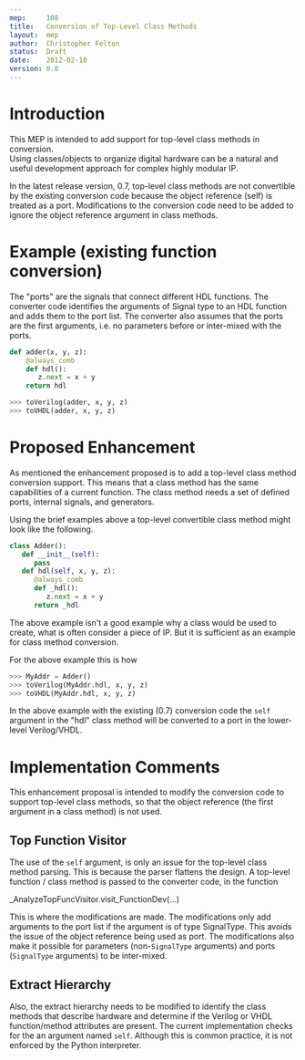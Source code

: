 ```yaml
---
mep:     108
title:   Conversion of Top-Level Class Methods
layout:  mep
author:  Christopher Felton
status:  Draft
date:    2012-02-10
version: 0.8
---
```


Introduction
============
This MEP is intended to add support for top-level class methods in conversion.  
Using classes/objects to organize digital hardware can be a natural
and useful development approach for complex highly modular IP.  

In the latest release version, 0.7, top-level class methods are not convertible
by the existing conversion code because the object reference (self) is treated
as a port.  Modifications to the conversion code need to be added
to ignore the object reference argument in class methods.

Example (existing function conversion)
======================================
The "ports" are the signals that connect different HDL functions.
The converter code identifies the arguments of Signal type to an 
HDL function and adds them to the port list.  The
converter also assumes that the ports are the first arguments, i.e. no
parameters before or inter-mixed with the ports.

```python
def adder(x, y, z):
    @always_comb
    def hdl():
       z.next = x + y
    return hdl
```

```python
>>> toVerilog(adder, x, y, z)
>>> toVHDL(adder, x, y, z)
```

Proposed Enhancement
====================
As mentioned the enhancement proposed is to add a top-level class method 
conversion support.  This means that a class 
method has the same capabilities of a current function.  The 
class method needs a set of defined ports, internal signals, 
and generators.

Using the brief examples above a top-level convertible class method might 
look like the following.

```python
class Adder():
   def __init__(self):
      pass
   def hdl(self, x, y, z):
      @always_comb
      def _hdl():
         z.next = x + y
      return _hdl
```
       
The above example isn't a good example why a class would be used
to create, what is often consider a piece of IP.  But it is 
sufficient as an example for class method conversion.

For the above example this is how 

```python
>>> MyAddr = Adder()
>>> toVerilog(MyAddr.hdl, x, y, z)
>>> toVHDL(MyAddr.hdl, x, y, z)
```
   
In the above example with the existing (0.7) conversion code the
`self` argument in the "hdl" class method will be converted to a 
port in the lower-level Verilog/VHDL.

Implementation Comments
=======================

This enhancement proposal is intended to modify the conversion code to support
top-level class methods, so that the object reference (the first argument in a
class method) is not used.  

Top Function Visitor
--------------------

The use of the `self` argument, is only an issue for the top-level class method
parsing.  This is because the parser flattens the design.  A top-level function
/ class method is passed to the converter code, in the function

   _AnalyzeTopFuncVisitor.visit_FunctionDev(...)

This is where the modifications are made.  The modifications only add arguments
to the port list if the argument is of type SignalType.  This avoids the issue
of the object reference being used as port.  The modifications also make it
possible for parameters (non-`SignalType` arguments) and ports
(`SignalType` arguments) to be inter-mixed.

Extract Hierarchy
-----------------

Also, the extract hierarchy needs to be modified to identify the class methods
that describe hardware and determine if the Verilog or VHDL function/method
attributes are present.  The current implementation checks for the an argument
named `self`.  Although this is common practice, it is not enforced by the
Python interpreter.
